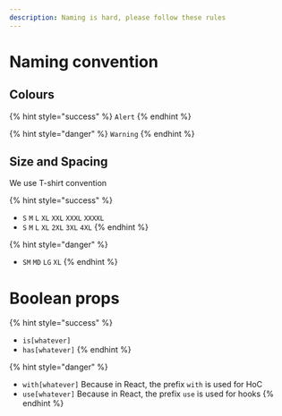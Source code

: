 ```yaml
---
description: Naming is hard, please follow these rules
---
```


# Naming convention

## Colours

{% hint style="success" %}
`Alert`
{% endhint %}

{% hint style="danger" %}
`Warning`
{% endhint %}

## Size and Spacing

We use T-shirt convention

{% hint style="success" %}
* `S` `M` `L` `XL` `XXL` `XXXL` `XXXXL`
* `S` `M` `L` `XL` `2XL` `3XL` `4XL`
{% endhint %}

{% hint style="danger" %}
* `SM` `MD` `LG` `XL`
{% endhint %}

# Boolean props

{% hint style="success" %}
* `is[whatever]`
* `has[whatever]`
{% endhint %}

{% hint style="danger" %}
* `with[whatever]` Because in React, the prefix `with` is used for HoC
* `use[whatever]` Because in React,  the prefix `use` is used for hooks
{% endhint %}

